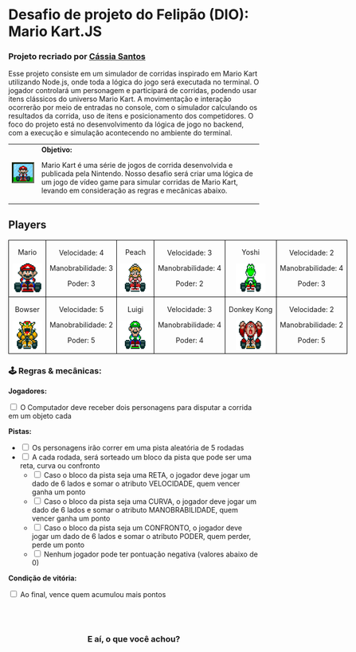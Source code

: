 <h1>Desafio de projeto do Felipão (DIO): Mario Kart.JS</h1>
<h3>Projeto recriado por <a href="https://github.com/CassiaSantos"> Cássia Santos</a></h3>
<p>Esse projeto consiste em um simulador de corridas inspirado em Mario Kart utilizando Node.js, onde toda a lógica do jogo será executada no  terminal. O jogador controlará um personagem e participará de corridas, podendo usar itens clássicos do universo Mario Kart. A movimentação e interação ocorrerão por meio de entradas no console, com o simulador calculando os resultados da corrida, uso de itens e posicionamento dos competidores. O foco do projeto está no desenvolvimento da lógica de jogo no backend, com a execução e simulação acontecendo no ambiente do terminal.</p>

  <table>
        <tr>
            <td>
                <img src="./docs/header.gif" alt="Mario Kart" width="200">
            </td>
            <td>
                <b>Objetivo:</b>
                <p>Mario Kart é uma série de jogos de corrida desenvolvida e publicada pela Nintendo. Nosso desafio será criar uma lógica de um jogo de vídeo game para simular corridas de Mario Kart, levando em consideração as regras e mecânicas abaixo.</p>
            </td>
        </tr>
    </table>

<h2>Players</h2>
      <table style="border-collapse: collapse; width: 800px; margin: 0 auto;">
        <tr>
            <td style="border: 1px solid black; text-align: center;">
                <p>Mario</p>
                <img src="./docs/mario.gif" alt="Mario Kart" width="60" height="60">
            </td>
            <td style="border: 1px solid black; text-align: center;">
                <p>Velocidade: 4</p>
                <p>Manobrabilidade: 3</p>
                <p>Poder: 3</p>
            </td>
             <td style="border: 1px solid black; text-align: center;">
                <p>Peach</p>
                <img src="./docs/peach.gif" alt="Mario Kart" width="60" height="60">
            </td>
            <td style="border: 1px solid black; text-align: center;">
                <p>Velocidade: 3</p>
                <p>Manobrabilidade: 4</p>
                <p>Poder: 2</p>
            </td>
              <td style="border: 1px solid black; text-align: center;">
                <p>Yoshi</p>
                <img src="./docs/yoshi.gif" alt="Mario Kart" width="60" height="60">
            </td>
            <td style="border: 1px solid black; text-align: center;">
                <p>Velocidade: 2</p>
                <p>Manobrabilidade: 4</p>
                <p>Poder: 3</p>
            </td>
        </tr>
        <tr>
            <td style="border: 1px solid black; text-align: center;">
                <p>Bowser</p>
                <img src="./docs/bowser.gif" alt="Mario Kart" width="60" height="60">
            </td>
            <td style="border: 1px solid black; text-align: center;">
                <p>Velocidade: 5</p>
                <p>Manobrabilidade: 2</p>
                <p>Poder: 5</p>
            </td>
            <td style="border: 1px solid black; text-align: center;">
                <p>Luigi</p>
                <img src="./docs/luigi.gif" alt="Mario Kart" width="60" height="60">
            </td>
            <td style="border: 1px solid black; text-align: center;">
                <p>Velocidade: 3</p>
                <p>Manobrabilidade: 4</p>
                <p>Poder: 4</p>
            </td>
            <td style="border: 1px solid black; text-align: center;">
                <p>Donkey Kong</p>
                <img src="./docs/dk.gif" alt="Mario Kart" width="60" height="60">
            </td>
            <td style="border: 1px solid black; text-align: center;">
                <p>Velocidade: 2</p>
                <p>Manobrabilidade: 2</p>
                <p>Poder: 5</p>
            </td>
        </tr>
    </table>

<p></p>

<h3>🕹️ Regras & mecânicas:</h3>

<b>Jogadores:</b>

<input type="checkbox" id="jogadores-item" />
<label for="jogadores-item">O Computador deve receber dois personagens para disputar a corrida em um objeto cada</label>

<b>Pistas:</b>

<ul>
  <li><input type="checkbox" id="pistas-1-item" /> <label for="pistas-1-item">Os personagens irão correr em uma pista aleatória de 5 rodadas</label></li>
  <li><input type="checkbox" id="pistas-2-item" /> <label for="pistas-2-item">A cada rodada, será sorteado um bloco da pista que pode ser uma reta, curva ou confronto</label>
    <ul>
      <li><input type="checkbox" id="pistas-2-1-item" /> <label for="pistas-2-1-item">Caso o bloco da pista seja uma RETA, o jogador deve jogar um dado de 6 lados e somar o atributo VELOCIDADE, quem vencer ganha um ponto</label></li>
      <li><input type="checkbox" id="pistas-2-2-item" /> <label for="pistas-2-2-item">Caso o bloco da pista seja uma CURVA, o jogador deve jogar um dado de 6 lados e somar o atributo MANOBRABILIDADE, quem vencer ganha um ponto</label></li>
      <li><input type="checkbox" id="pistas-2-3-item" /> <label for="pistas-2-3-item">Caso o bloco da pista seja um CONFRONTO, o jogador deve jogar um dado de 6 lados e somar o atributo PODER, quem perder, perde um ponto</label></li>
      <li><input type="checkbox" id="pistas-2-3-item" /> <label for="pistas-2-3-item">Nenhum jogador pode ter pontuação negativa (valores abaixo de 0)</label></li>
    </ul>
  </li>
</ul>

<b>Condição de vitória:</b>

<input type="checkbox" id="vitoria-item" />
<label for="vitoria-item">Ao final, vence quem acumulou mais pontos</label>


<br><br>
<h3 style="text-align: center">E aí, o que você achou?</h3>